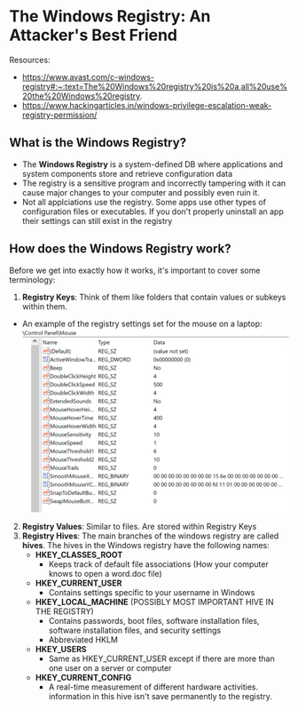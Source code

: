 # The Windows Registry: An Attacker's Best Friend
Resources:
- https://www.avast.com/c-windows-registry#:~:text=The%20Windows%20registry%20is%20a,all%20use%20the%20Windows%20registry.
- https://www.hackingarticles.in/windows-privilege-escalation-weak-registry-permission/ 

## What is the Windows Registry?
- The **Windows Registry** is a system-defined DB where applications and system components store and retrieve configuration data
- The registry is a sensitive program and incorrectly tampering with it can cause major changes to your computer and possibly even ruin it.
- Not all applciations use the registry. Some apps use other types of configuration files or executables. If you don't properly uninstall an app their settings can still exist in the registry

## How does the Windows Registry work?

Before we get into exactly how it works, it's important to cover some terminology:

1. **Registry Keys**: Think of them like folders that contain values or subkeys within them. 
- An example of the registry settings set for the mouse on a laptop:
        ![mouse-reg](1-mouse-regedit.PNG)
2. **Registry Values**: Similar to files. Are stored within Registry Keys
3. **Registry Hives**: The main branches of the windows registry are called **hives**. The hives in the Windows registry have the following names:
    - **HKEY_CLASSES_ROOT**
        - Keeps track of default file associations (How your computer knows to open a word.doc file)
    - **HKEY_CURRENT_USER**
        - Contains settings specific to your username in Windows
    - **HKEY_LOCAL_MACHINE** (POSSIBLY MOST IMPORTANT HIVE IN THE REGISTRY)
        - Contains passwords, boot files, software installation files, software installation files, and security settings
        - Abbreviated HKLM 
    - **HKEY_USERS**
        - Same as HKEY_CURRENT_USER except if there are more than one user on a server or computer
    - **HKEY_CURRENT_CONFIG**
        - A real-time measurement of different hardware activities. information in this hive isn't save permanently to the registry. 

